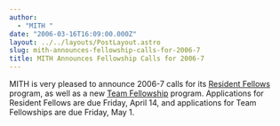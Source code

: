 ```yaml
---
author:
  - "MITH "
date: "2006-03-16T16:09:00.000Z"
layout: ../../layouts/PostLayout.astro
slug: mith-announces-fellowship-calls-for-2006-7
title: MITH Announces Fellowship Calls for 2006-7
---
```


MITH is very pleased to announce 2006-7 calls for its [Resident Fellows](http://mith.umd.edu/community/fellowships/) program, as well as a new [Team Fellowship](http://web.archive.org/web/20060916081044/http://www.mith2.umd.edu/about/teamfellowship.php) program. Applications for Resident Fellows are due Friday, April 14, and applications for Team Fellowships are due Friday, May 1.
